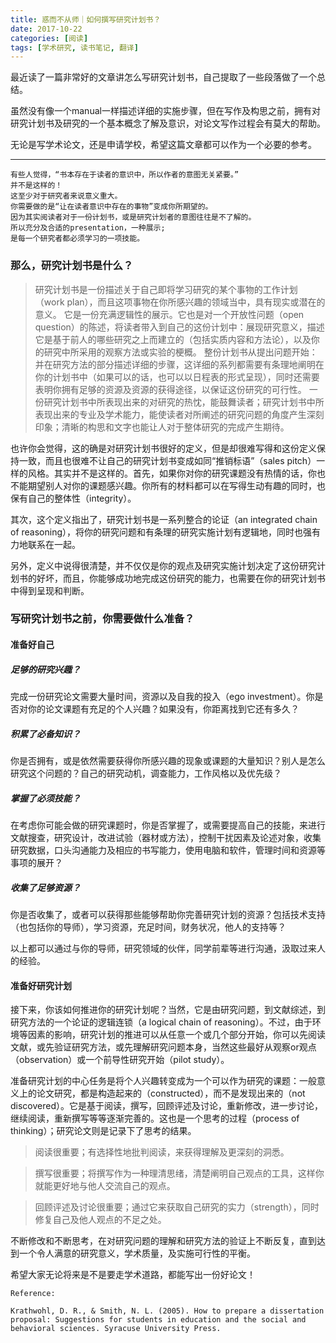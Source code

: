 ```yaml
---
title: 惑而不从师｜如何撰写研究计划书？
date: 2017-10-22
categories: [阅读]
tags: [学术研究, 读书笔记, 翻译]
---
```


最近读了一篇非常好的文章讲怎么写研究计划书，自己提取了一些段落做了一个总结。

虽然没有像一个manual一样描述详细的实施步骤，但在写作及构思之前，拥有对研究计划书及研究的一个基本概念了解及意识，对论文写作过程会有莫大的帮助。

无论是写学术论文，还是申请学校，希望这篇文章都可以作为一个必要的参考。

---

~~~
有些人觉得，“书本存在于读者的意识中，所以作者的意图无关紧要。”
并不是这样的！
这至少对于研究者来说意义重大。
你需要做的是“让在读者意识中存在的事物”变成你所期望的。
因为其实阅读者对于一份计划书，或是研究计划者的意图往往是不了解的。
所以充分及合适的presentation，一种展示;
是每一个研究者都必须学习的一项技能。
~~~

### 那么，研究计划书是什么？

>研究计划书是一份描述关于自己即将学习研究的某个事物的工作计划（work plan），而且这项事物在你所感兴趣的领域当中，具有现实或潜在的意义。
>它是一份充满逻辑性的展示。它也是对一个开放性问题（open question）的陈述，将读者带入到自己的这份计划中：展现研究意义，描述它是基于前人的哪些研究之上而建立的（包括实质内容和方法论），以及你的研究中所采用的观察方法或实验的梗概。
>整份计划书从提出问题开始：并在研究方法的部分描述详细的步骤，这详细的系列都需要有条理地阐明在你的计划书中（如果可以的话，也可以以日程表的形式呈现），同时还需要表明你拥有足够的资源及资源的获得途径，以保证这份研究的可行性。
>一份研究计划书中所表现出来的对研究的热忱，能鼓舞读者；研究计划书中所表现出来的专业及学术能力，能使读者对所阐述的研究问题的角度产生深刻印象；清晰的构思和文字也能让人对于整体研究的完成产生期待。

也许你会觉得，这的确是对研究计划书很好的定义，但是却很难写得和这份定义保持一致，而且也很难不让自己的研究计划书变成如同“推销标语”（sales pitch）一样的风格。其实并不是这样的。首先，如果你对你的研究课题没有热情的话，你也不能期望别人对你的课题感兴趣。你所有的材料都可以在写得生动有趣的同时，也保有自己的整体性（integrity）。

其次，这个定义指出了，研究计划书是一系列整合的论证（an integrated chain of reasoning），将你的研究问题和有条理的研究实施计划有逻辑地，同时也强有力地联系在一起。

另外，定义中说得很清楚，并不仅仅是你的观点及研究实施计划决定了这份研究计划书的好坏，而且，你能够成功地完成这份研究的能力，也需要在你的研究计划书中得到呈现和判断。

### 写研究计划书之前，你需要做什么准备？

#### 准备好自己

##### 足够的研究兴趣？

完成一份研究论文需要大量时间，资源以及自我的投入（ego investment）。你是否对你的论文课题有充足的个人兴趣？如果没有，你距离找到它还有多久？

##### 积累了必备知识？ 

你是否拥有，或是依然需要获得你所感兴趣的现象或课题的大量知识？别人是怎么研究这个问题的？自己的研究动机，调查能力，工作风格以及优先级？

##### 掌握了必须技能？ 

在考虑你可能会做的研究课题时，你是否掌握了，或需要提高自己的技能，来进行文献搜查，研究设计，改进试验（器材或方法），控制干扰因素及论述对象，收集研究数据，口头沟通能力及相应的书写能力，使用电脑和软件，管理时间和资源等事项的展开？

##### 收集了足够资源？ 

你是否收集了，或者可以获得那些能够帮助你完善研究计划的资源？包括技术支持（也包括你的导师），学习资源，充足时间，财务状况，他人的支持等？

以上都可以通过与你的导师，研究领域的伙伴，同学前辈等进行沟通，汲取过来人的经验。

#### 准备好研究计划

接下来，你该如何推进你的研究计划呢？当然，它是由研究问题，到文献综述，到研究方法的一个论证的逻辑连锁（a logical chain of reasoning）。不过，由于环境等因素的影响，研究计划的推进可以从任意一个或几个部分开始，你可以先阅读文献，或先验证研究方法，或先理解研究问题本身，当然这些最好从观察or观点（observation）或一个前导性研究开始（pilot study）。

准备研究计划的中心任务是将个人兴趣转变成为一个可以作为研究的课题：一般意义上的论文研究，都是构造起来的（constructed），而不是发现出来的（not discovered）。它是基于阅读，撰写，回顾评述及讨论，重新修改，进一步讨论，继续阅读，重新撰写等等逐渐完善的。这也是一个思考的过程（process of thinking）；研究论文则是记录下了思考的结果。

>阅读很重要；有选择性地批判阅读，来获得理解及更深刻的洞悉。

>撰写很重要；将撰写作为一种理清思绪，清楚阐明自己观点的工具，这样你就能更好地与他人交流自己的观点。

>回顾评述及讨论很重要；通过它来获取自己研究的实力（strength），同时修复自己及他人观点的不足之处。

不断修改和不断思考，在对研究问题的理解和研究方法的验证上不断反复，直到达到一个令人满意的研究意义，学术质量，及实施可行性的平衡。

希望大家无论将来是不是要走学术道路，都能写出一份好论文！



```
Reference:

Krathwohl, D. R., & Smith, N. L. (2005). How to prepare a dissertation proposal: Suggestions for students in education and the social and behavioral sciences. Syracuse University Press.
```

